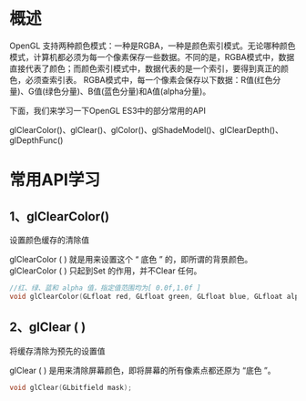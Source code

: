 # 概述

OpenGL 支持两种颜色模式：一种是RGBA，一种是颜色索引模式。无论哪种颜色模式，计算机都必须为每一个像素保存一些数据。不同的是，RGBA模式中，数据直接代表了颜色；而颜色索引模式中，数据代表的是一个索引，要得到真正的颜色，必须查索引表。
RGBA模式中，每一个像素会保存以下数据：R值(红色分量)、G值(绿色分量)、B值(蓝色分量)和A值(alpha分量)。

下面，我们来学习一下OpenGL ES3中的部分常用的API

 glClearColor()、glClear()、glColor()、glShadeModel()、glClearDepth()、glDepthFunc()

# 常用API学习

## 1、glClearColor()

 设置颜色缓存的清除值

glClearColor ( ) 就是用来设置这个 “  底色 ” 的，即所谓的背景颜色。glClearColor ( ) 只起到Set 的作用，并不Clear 任何。

```c++
//红、绿、蓝和 alpha 值，指定值范围均为[ 0.0f,1.0f ]
void glClearColor(GLfloat red, GLfloat green, GLfloat blue, GLfloat alpha); 
```

## 2、glClear ( )

将缓存清除为预先的设置值

glClear  ( ) 是用来清除屏幕颜色，即将屏幕的所有像素点都还原为 “底色 ”。

```c++
void glClear(GLbitfield mask);
```

